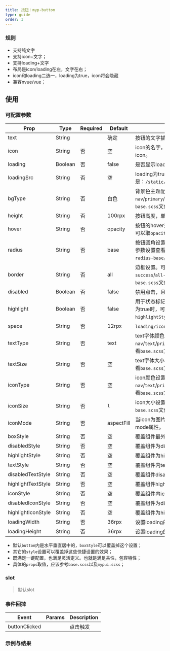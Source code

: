 ```yaml
---
title: 按钮：myp-button
type: guide
order: 3
---
```


### 规则

- 支持纯文字
- 支持icon+文字；
- 支持loading+文字
- 布局是icon/loading在左，文字在右；
- icon和loading二选一，loading为true，icon将会隐藏
- 兼容nvue/vue；

## 使用

### 可配置参数

| Prop | Type | Required | Default | Description |
|-------------|------------|--------|--------|-----|
| text | String |  | 确定 | 按钮的文字描述。|
| icon | String | 否 | 空 | icon的名字，或者图片地址，图片会自动识别，默认不带icon。 |
| loading | Boolean | 否 | false | 是否显示loading。true时显示loading。 |
| loadingSrc | String | 否 | 空 | loading为true时显示，这时候icon会隐藏。默认gif是：`/static/ui/loading.gif`。|
| bgType | String | 否 | 白色 | 背景色主题配置。可以取`nav`/`primary`/`success`/`warning`/`error`。更多参数设置查看`base.scss`文件，默认对应的`class`为`myp-bg`。|
| height | String | 否 | 100rpx | 按钮高度，单位rpx。可以取`ss`/`s`/`base`/`l`/`ll`。|
| hover | String | 否 | opacity | 按钮的hover效果，状态为disabled和loading下hover无效。可以取`opacity`/`bg`/`bg-opacity`。|
| radius | String | 否 | base | 按钮圆角设置。可以取`ss`/`s`/`base`/`l`/`ll`，`none`取消圆角。更多参数设置查看`base.scss`文件，默认对应的`class`为`myp-radius-base`。|
| border | String | 否 | all | 边框设置。可以取`all-light`/`all-dark`/`all-primary`/`all-success`/`all-warning`/`all-error`。更多参数设置查看`base.scss`文件，默认对应的`class`为`myp-border-all`。|
| disabled | Boolean | 否 | false | 禁用点击，且会具备`myp-disabled`class的禁用效果 |
| highlight | Boolean | 否 | false | 用于状态标记，是否`hightlight`，方便设置和切换状态使用，为true时，可设置按钮`highlightStyle`/`highlightTextStyle`/`highlightIconStyle`。 |
| space | String | 否 | 12rpx | `loading/icon`与`text`之间`margin-left`的间距。 |
| textType | String | 否 | text | text字体颜色设置。可以取`nav`/`text`/`primary`/`success`/`warning`/`error`。更多参数设置查看`base.scss`文件，默认对应的`class`为`myp-color`。 |
| textSize | String | 否 | 空 | text字体大小设置。可以取`ss`/`s`/`base`/`l`/`ll`。更多参数设置查看`base.scss`文件，默认对应的`class`为`myp-size`。 |
| iconType | String | 否 | 空 | icon颜色设置。可以取`nav`/`text`/`primary`/`success`/`warning`/`error`。更多参数设置查看`base.scss`文件，默认对应的`class`为`myp-color`。 |
| iconSize | String | 否 | `l` | icon大小设置。可以取`ss`/`s`/`base`/`l`/`ll`。更多参数设置查看`base.scss`文件，默认对应的`class`为`myp-size`。 |
| iconMode | String | 否 | aspectFill | 当icon为图片时的mode，更多参数查看uni的image标签mode属性。 |
| boxStyle | String | 否 | 空 | 覆盖组件最外层样式。 |
| disabledStyle | String | 否 | 空 | 覆盖组件为disabled状态时最外层样式。 |
| highlightStyle | String | 否 | 空 | 覆盖组件为highlight状态时最外层样式。 |
| textStyle | String | 否 | 空 | 覆盖组件内text样式。 |
| disabledTextStyle | String | 否 | 空 | 覆盖组件disabled状态时text样式。|
| highlightTextStyle | String | 否 | 空 | 覆盖组件highlight状态时text样式。 |
| iconStyle | String | 否 | 空 | 覆盖组件内icon样式。 |
| disabledIconStyle | String | 否 | 空 | 覆盖组件为disabled时icon样式。 |
| highlightIconStyle | String | 否 | 空 | 覆盖组件为highlight时icon样式。 |
| loadingWidth | String | 否 | 36rpx | 设置loading的宽度。|
| loadingHeight | String | 否 | 36rpx | 设置loading的高度。|

- 默认`button`内是水平垂直居中的，`boxStyle`可以覆盖掉这个设置；
- 其它的`style`设置可以覆盖掉这些快捷设置的效果；
- 既满足一键配置，也满足灵活定义。也就是满足共性，包容特性；
- 具体的`props`取值，应该参考`base.scss`以及`mypui.scss`；

### slot

> 默认slot

### 事件回掉
| Event     | Params   | Description  |
|--------|--------|-----|
| buttonClicked | | 点击触发 |

### 示例与结果

